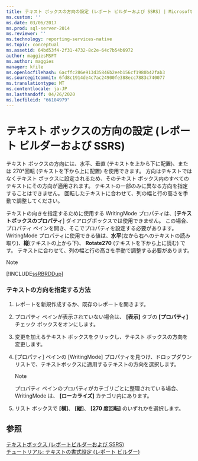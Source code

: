 ```yaml
---
title: テキスト ボックスの方向の設定 (レポート ビルダーおよび SSRS) | Microsoft Docs
ms.custom: ''
ms.date: 03/06/2017
ms.prod: sql-server-2014
ms.reviewer: ''
ms.technology: reporting-services-native
ms.topic: conceptual
ms.assetid: 64bd53f4-2f31-4732-8c2e-64c7b54b6972
author: maggiesMSFT
ms.author: maggies
manager: kfile
ms.openlocfilehash: 6acffc286e913d35846b2eeb156cf1980b42fab3
ms.sourcegitcommit: 6fd8c1914de4c7ac24900fe388ecc7883c740077
ms.translationtype: MT
ms.contentlocale: ja-JP
ms.lasthandoff: 04/26/2020
ms.locfileid: "66104979"
---
```

# <a name="set-text-box-orientation-report-builder-and-ssrs"></a>テキスト ボックスの方向の設定 (レポート ビルダーおよび SSRS)
  テキスト ボックスの方向には、水平、垂直 (テキストを上から下に配置)、または 270°回転 (テキストを下から上に配置) を使用できます。 方向はテキストではなくテキスト ボックスに設定されるため、そのテキスト ボックス内のすべてのテキストにその方向が適用されます。 テキストの一部のみに異なる方向を指定することはできません。 回転したテキストに合わせて、列の幅と行の高さを手動で調整してください。  
  
 テキストの向きを指定するために使用する WritingMode プロパティは、[**テキストボックスのプロパティ**] ダイアログボックスでは使用できません。 この場合、プロパティ ペインを開き、そこでプロパティを設定する必要があります。 WritingMode プロパティに使用できる値は、**水平**(左から右へのテキストの読み取り)、**縦**(テキストの上から下)、 **Rotate270** (テキストを下から上に読む) です。 テキストに合わせて、列の幅と行の高さを手動で調整する必要があります。  
  
> [!NOTE]  
>  [!INCLUDE[ssRBRDDup](../../includes/ssrbrddup-md.md)]  
  
### <a name="to-set-text-orientation"></a>テキストの方向を指定する方法  
  
1.  レポートを新規作成するか、既存のレポートを開きます。  
  
2.  プロパティ ペインが表示されていない場合は、 **[表示]** タブの **[プロパティ]** チェック ボックスをオンにします。  
  
3.  変更を加えるテキスト ボックスをクリックし、テキスト ボックスの方向を変更します。  
  
4.  [プロパティ] ペインの [WritingMode] プロパティを見つけ、ドロップダウンリストで、テキストボックスに適用するテキストの方向を選択します。  
  
    > [!NOTE]  
    >  プロパティ ペインのプロパティがカテゴリごとに整理されている場合、WritingMode は、 **[ローカライズ]** カテゴリ内にあります。  
  
5.  リスト ボックスで **[横]**、 **[縦]**、 **[270 度回転]** のいずれかを選択します。  
  
## <a name="see-also"></a>参照  
 [テキストボックス &#40;レポートビルダーおよび SSRS&#41;](text-boxes-report-builder-and-ssrs.md)   
 [チュートリアル: テキストの書式設定 &#40;レポート ビルダー&#41;](../tutorial-format-text-report-builder.md)  
  
  
